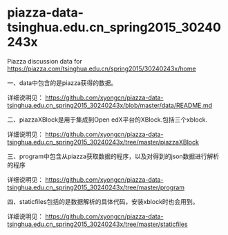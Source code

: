 # piazza-data-tsinghua.edu.cn_spring2015_30240243x
Piazza discussion data for https://piazza.com/tsinghua.edu.cn/spring2015/30240243x/home

   一、data中包含的是piazza获得的数据。
   
详细说明见：
 https://github.com/xyongcn/piazza-data-tsinghua.edu.cn_spring2015_30240243x/blob/master/data/README.md

   二、piazzaXBlock是用于集成到Open edX平台的XBlock.包括三个xblock.
   
 详细说明见：
https://github.com/xyongcn/piazza-data-tsinghua.edu.cn_spring2015_30240243x/tree/master/piazzaXBlock

   三、program中包含从piazza获取数据的程序，以及对得到的json数据进行解析的程序
   
详细说明见：
https://github.com/xyongcn/piazza-data-tsinghua.edu.cn_spring2015_30240243x/tree/master/program

 四、staticfiles包括的是数据解析的具体代码，安装xblock时也会用到。
 
详细说明见：
 https://github.com/xyongcn/piazza-data-tsinghua.edu.cn_spring2015_30240243x/tree/master/staticfiles


